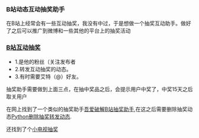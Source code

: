 ### B站动态互动抽奖助手

在B站上经常会有一些互动抽奖，我没有中过，于是想做一个抽奖互动助手。做好了之后可以推广到微博和一些其他的平台上的抽奖活动

### [B站互动抽奖](https://zhidao.baidu.com/question/1610568250730692787.html)
- 1.是他的粉丝（关注发布者
- 2.转发互动抽奖的动态。
- 3.有时需要艾特（@）好友。

抽奖助手需要做到上面三点，在抽中奖品之后，会提示用户中奖了，中奖15天之后取关用户

在网上找到了一个类似的抽奖助手[吾爱破解B站抽奖助手](https://www.52pojie.cn/thread-805172-1-1.html),在这之后需要删除抽奖动态[Python删除抽奖转发动态](https://www.52pojie.cn/forum.php?mod=viewthread&tid=949376).

还找到了个[小电视抽奖](https://www.jianshu.com/nb/29870142)

